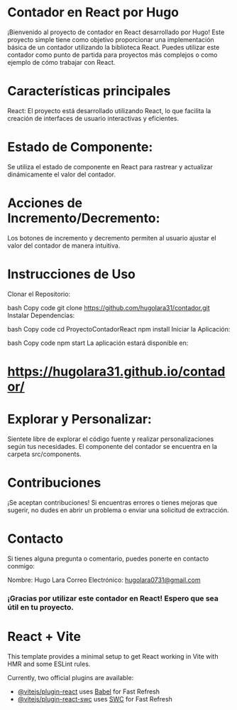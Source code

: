 

# Contador en React por Hugo
¡Bienvenido al proyecto de contador en React desarrollado por Hugo! Este proyecto simple tiene como objetivo proporcionar una implementación básica de un contador utilizando la biblioteca React. Puedes utilizar este contador como punto de partida para proyectos más complejos o como ejemplo de cómo trabajar con React.

# Características principales
React: El proyecto está desarrollado utilizando React, lo que facilita la creación de interfaces de usuario interactivas y eficientes.

# Estado de Componente:
Se utiliza el estado de componente en React para rastrear y actualizar dinámicamente el valor del contador.

# Acciones de Incremento/Decremento:
Los botones de incremento y decremento permiten al usuario ajustar el valor del contador de manera intuitiva.

# Instrucciones de Uso
Clonar el Repositorio:

bash
Copy code
git clone https://github.com/hugolara31/contador.git
Instalar Dependencias:

bash
Copy code
cd ProyectoContadorReact
npm install
Iniciar la Aplicación:

bash
Copy code
npm start
La aplicación estará disponible en:

# https://hugolara31.github.io/contador/

# Explorar y Personalizar:
Sientete libre de explorar el código fuente y realizar personalizaciones según tus necesidades. El componente del contador se encuentra en la carpeta src/components.

# Contribuciones
¡Se aceptan contribuciones! Si encuentras errores o tienes mejoras que sugerir, no dudes en abrir un problema o enviar una solicitud de extracción.

# Contacto
Si tienes alguna pregunta o comentario, puedes ponerte en contacto conmigo:

Nombre: Hugo Lara
Correo Electrónico: hugolara0731@gmail.com
### ¡Gracias por utilizar este contador en React! Espero que sea útil en tu proyecto.
# React + Vite

This template provides a minimal setup to get React working in Vite with HMR and some ESLint rules.

Currently, two official plugins are available:

- [@vitejs/plugin-react](https://github.com/vitejs/vite-plugin-react/blob/main/packages/plugin-react/README.md) uses [Babel](https://babeljs.io/) for Fast Refresh
- [@vitejs/plugin-react-swc](https://github.com/vitejs/vite-plugin-react-swc) uses [SWC](https://swc.rs/) for Fast Refresh
